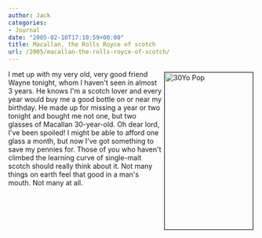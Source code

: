 ```yaml
---
author: Jack
categories:
- Journal
date: "2005-02-10T17:10:59+00:00"
title: Macallan, the Rolls Royce of scotch
url: /2005/macallan-the-rolls-royce-of-scotch/
---
```


<img src="/images/blog/images/30yo_pop.jpg" align="right" height="320" width="180" border="1" hspace="4" vspace="4" alt="30Yo Pop" />
  

  
I met up with my very old, very good friend Wayne tonight, whom I haven't seen in almost 3 years. He knows I'm a scotch lover and every year would buy me a good bottle on or near my birthday. He made up for missing a year or two tonight and bought me not one, but two glasses of Macallan 30-year-old. Oh dear lord, I've been spoiled! I might be able to afford one glass a month, but now I've got something to save my pennies for. Those of you who haven't climbed the learning curve of single-malt scotch should really think about it. Not many things on earth feel that good in a man's mouth. Not many at all.